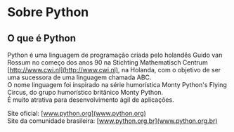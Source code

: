 # Sobre Python

## O que é Python

Python é uma linguagem de programação criada pelo holandês Guido van Rossum no
começo dos anos 90 na Stichting Mathematisch Centrum
[http://www.cwi.nl](http://www.cwi.nl), na Holanda, com o objetivo de ser uma
sucessora de uma linguagem chamada ABC.  
O nome linguagem foi inspirado na série humorística Monty Python's Flying
Circus, do grupo humorístico britânico Monty Python.  
É muito atrativa para desenvolvimento ágil de aplicações.  
   
Site oficial: [www.python.org](www.python.org)  
Site da comunidade brasileira: [www.python.org.br](www.python.org.br)
